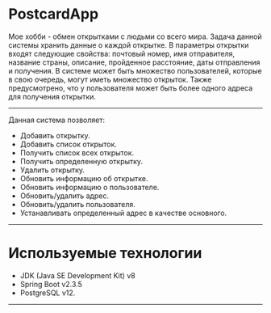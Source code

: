 # PostcardApp

Мое хобби - обмен открытками с людьми со всего мира. Задача данной системы хранить данные о каждой открытке. В параметры открытки входят следующие свойства:
почтовый номер, имя отправителя, название страны, описание, пройденное расстояние, даты отправления и получения. В системе может быть множество пользователей, которые в свою очередь, могут иметь множество открыток. Также предусмотрено, что у пользователя может быть более одного адреса для получения открытки.
____
Данная система позволяет:
- Добавить открытку.
- Добавить список открыток.
- Получить список всех открыток.
- Получить определенную открытку.
- Удалить открытку.
- Обновить информацию об открытке.
- Обновить информацию о пользователе.
- Обновить/удалить адрес.
- Обновить/удалить пользователя.
- Устанавливать определенный адрес в качестве основного.

____
# Используемые технологии
- JDK (Java SE Development Kit) v8
- Spring Boot v2.3.5
- PostgreSQL v12.

____

